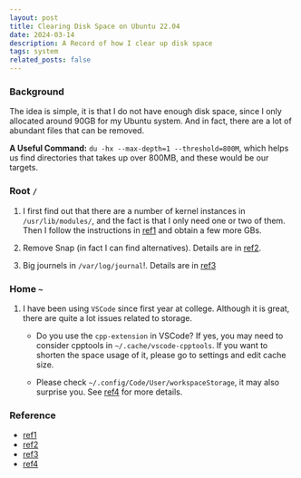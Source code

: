 ```yaml
---
layout: post
title: Clearing Disk Space on Ubuntu 22.04
date: 2024-03-14
description: A Record of how I clear up disk space
tags: system
related_posts: false
---
```


### Background 

The idea is simple, it is that I do not have enough disk space, since I only allocated around 90GB for my Ubuntu system. And in fact, there are a lot of abundant files that can be removed.

**A Useful Command:** `du -hx --max-depth=1 --threshold=800M`, which helps us find directories that takes up over 800MB, and these would be our targets.

### Root `/`

1. I first find out that there are a number of kernel instances in `/usr/lib/modules/`, and the fact is that I only need one or two of them. Then I follow the instructions in [ref1](#reference) and obtain a few more GBs.

2. Remove Snap (in fact I can find alternatives). Details are in [ref2](#reference).

3. Big journels in `/var/log/journal`!. Details are in [ref3](#reference) 

### Home `~`

1. I have been using `VSCode` since first year at college. Although it is great, there are quite a lot issues related to storage.
    - Do you use the `cpp-extension` in VSCode? If yes, you may need to consider cpptools in `~/.cache/vscode-cpptools`. If you want to shorten the space usage of it, please go to settings and edit cache size.

    - Please check `~/.config/Code/User/workspaceStorage`, it may also surprise you. See [ref4](#reference) for more details.


### Reference
- [ref1](https://serverfault.com/questions/1098556/how-to-cleanup-usr-lib-modules-and-usr-lib-x86-64-linux-gnu)
- [ref2](https://sysin.org/blog/ubuntu-remove-snap/)
- [ref3](https://askubuntu.com/questions/1238214/big-var-log-journal)
- [ref4](https://www.jianshu.com/p/7497160db18b)
